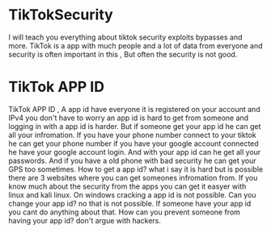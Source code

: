# TikTokSecurity
I will teach you everything about tiktok security exploits bypasses and more. TikTok is a app with much people and a lot of data from everyone and security is often important in this , But often the security is not good.
# TikTok APP ID
TikTok APP ID , A app id have everyone it is registered on your account and IPv4 you don't have to worry an app id is hard to get from someone and logging in with a app id is harder. But if someone get your app id he can get all your infromation. If you have your phone number connect to your tiktok he can get your phone number if you have your google account connected he have your google account login. And with your app id can he get all your passwords. And if you have a old phone with bad security he can get your GPS too sometimes. How to get a app id? what i say it is hard but is possible there are 3 websites where you can get someones infromation from. If you know much about the security from the apps you can get it easyer with linux and kali linux. On windows cracking a app id is not possible. Can you change your app id? no that is not possible. If someone have your app id you cant do anything about that. How can you prevent someone from having your app id? don't argue with hackers.
